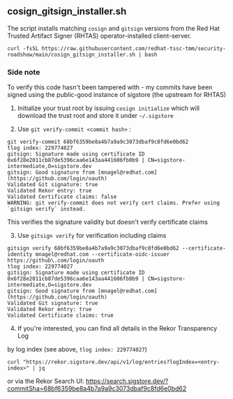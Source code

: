 ## cosign_gitsign_installer.sh

The script installs matching `cosign` and `gitsign` versions from the Red Hat Trusted Artifact Signer (RHTAS) operator-installed client-server.

```
curl -fsSL https://raw.githubusercontent.com/redhat-tssc-tmm/security-roadshow/main/cosign_gitsign_installer.sh | bash
```

### Side note
To verify this code hasn't been tampered with - my commits have been signed using the public-good instance of sigstore (the upstream for RHTAS)

1) Initialize your trust root by issuing 
`cosign initialize`
which will download the trust root and store it under `~/.sigstore`

2) Use `git verify-commit <commit hash>` :

```
git verify-commit 68bf6359be8a4b7a9a9c3073dbaf9c8fd6e0bd62
tlog index: 229774027
gitsign: Signature made using certificate ID 0x6f28e2011cb87de5396caa6e143aa441606fb0b9 | CN=sigstore-intermediate,O=sigstore.dev
gitsign: Good signature from [mnagel@redhat.com](https://github.com/login/oauth)
Validated Git signature: true
Validated Rekor entry: true
Validated Certificate claims: false
WARNING: git verify-commit does not verify cert claims. Prefer using `gitsign verify` instead.
```

This verifies the signature validity but doesn't verify certificate claims 

3) Use `gitsign verify` for verification including claims

```
gitsign verify 68bf6359be8a4b7a9a9c3073dbaf9c8fd6e0bd62 --certificate-identity mnagel@redhat.com --certificate-oidc-issuer https://github\.com/login/oauth
tlog index: 229774027
gitsign: Signature made using certificate ID 0x6f28e2011cb87de5396caa6e143aa441606fb0b9 | CN=sigstore-intermediate,O=sigstore.dev
gitsign: Good signature from [mnagel@redhat.com](https://github.com/login/oauth)
Validated Git signature: true
Validated Rekor entry: true
Validated Certificate claims: true
``` 

4) If you're interested, you can find all details in the Rekor Transparency Log

by log index (see above, `tlog index: 229774027`)

```
curl "https://rekor.sigstore.dev/api/v1/log/entries?logIndex=<entry-index>" | jq
```

or via the Rekor Search UI: https://search.sigstore.dev/?commitSha=68bf6359be8a4b7a9a9c3073dbaf9c8fd6e0bd62 

